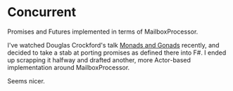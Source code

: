 Concurrent
======

Promises and Futures implemented in terms of MailboxProcessor.

I've watched Douglas Crockford's talk [Monads and Gonads](http://www.youtube.com/watch?v=b0EF0VTs9Dc) recently, and decided to take a stab at porting promises as defined there into F#. I ended up scrapping it halfway and drafted another, more Actor-based implementation around MailboxProcessor. 

Seems nicer. 

